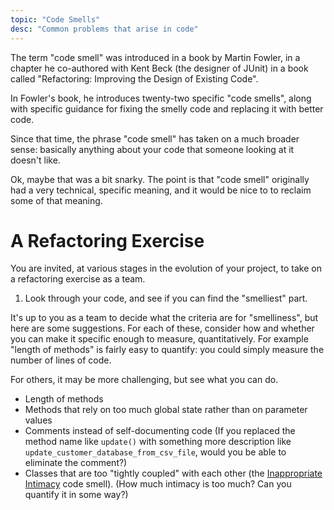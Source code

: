 ```yaml
---
topic: "Code Smells"
desc: "Common problems that arise in code"
---
```


The term "code smell" was introduced in a book by Martin Fowler, in a
chapter he co-authored with Kent Beck (the designer of JUnit) in a
book called "Refactoring: Improving the Design of Existing Code".

In Fowler's book, he introduces twenty-two specific "code smells",
along with specific guidance for fixing the smelly code and replacing
it with better code.

Since that time, the phrase "code smell" has taken on a much broader
sense: basically anything about your code that someone looking at it
doesn't like.

Ok, maybe that was a bit snarky. The point is that "code smell"
originally had a very technical, specific meaning, and it would be
nice to to reclaim some of that meaning.

# A Refactoring Exercise

You are invited, at various stages in the evolution of your project, 
to take on a refactoring exercise as a team.

1.  Look through your code, and see if you can find the "smelliest" part.

   It's up to you as a team to decide what the criteria are for "smelliness", but
   here are some suggestions.    For each of these, consider how and whether you can 
   make it specific enough to measure, quantitatively.  For example "length of methods"
   is fairly easy to quantify: you could simply measure the number of lines of code.
   
   For others, it may be more challenging, but see what you can do.
   
   * Length of methods
   * Methods that rely on too much global state rather than on parameter values
   * Comments instead of self-documenting code (If you replaced the method name like `update()` with
       something more description like `update_customer_database_from_csv_file`, would you be able
       to eliminate the comment?)
   * Classes that are too "tightly coupled" with each other (the [Inappropriate Intimacy](http://wiki.c2.com/?InappropriateIntimacy) code smell).  (How much intimacy is too much?  Can you quantify it in some way?)
